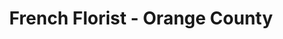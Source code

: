 ---
title: "French Florist - Orange County"
url: /costa-mesa/french-florist-orange-county/
shop: florist
---